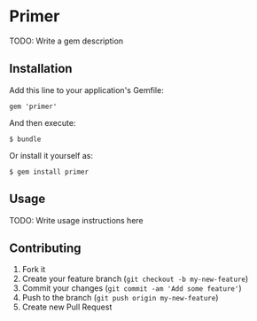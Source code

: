 # Primer

TODO: Write a gem description

## Installation

Add this line to your application's Gemfile:

    gem 'primer'

And then execute:

    $ bundle

Or install it yourself as:

    $ gem install primer

## Usage

TODO: Write usage instructions here

## Contributing

1. Fork it
2. Create your feature branch (`git checkout -b my-new-feature`)
3. Commit your changes (`git commit -am 'Add some feature'`)
4. Push to the branch (`git push origin my-new-feature`)
5. Create new Pull Request
